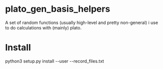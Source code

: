 # plato_gen_basis_helpers 
A set of random functions (usually high-level and pretty non-general) i use to do calculations with (mainly) plato. 

# Install
python3 setup.py install --user --record_files.txt

